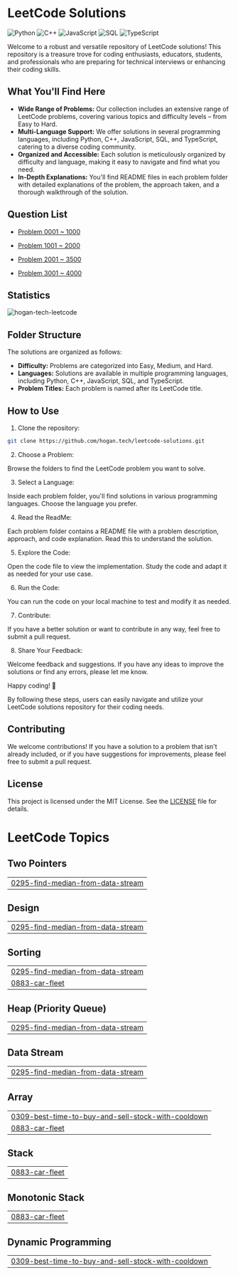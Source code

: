 # LeetCode Solutions

![Python](https://img.shields.io/badge/language-Python-blue.svg)
![C++](https://img.shields.io/badge/language-C++-orange.svg)
![JavaScript](https://img.shields.io/badge/language-JavaScript-yellow.svg)
![SQL](https://img.shields.io/badge/language-SQL-lightgrey.svg)
![TypeScript](https://img.shields.io/badge/language-TypeScript-blue.svg)

Welcome to a robust and versatile repository of LeetCode solutions! This repository is a treasure trove for coding enthusiasts, educators, students, and professionals who are preparing for technical interviews or enhancing their coding skills.

## What You'll Find Here

- **Wide Range of Problems:** Our collection includes an extensive range of LeetCode problems, covering various topics and difficulty levels – from Easy to Hard.
- **Multi-Language Support:** We offer solutions in several programming languages, including Python, C++, JavaScript, SQL, and TypeScript, catering to a diverse coding community.
- **Organized and Accessible:** Each solution is meticulously organized by difficulty and language, making it easy to navigate and find what you need.
- **In-Depth Explanations:** You'll find README files in each problem folder with detailed explanations of the problem, the approach taken, and a thorough walkthrough of the solution.

## Question List

- [Problem 0001 ~ 1000](./Question_List_0001_1000.md)

- [Problem 1001 ~ 2000](./Question_List_1001_2000.md)

- [Problem 2001 ~ 3500](./Question_List_2001_3000.md)

- [Problem 3001 ~ 4000](./Question_List_3001_4000.md)

## Statistics

<img src="https://leetcard.jacoblin.cool/hogantech" alt="hogan-tech-leetcode" />

## Folder Structure

The solutions are organized as follows:

- **Difficulty:** Problems are categorized into Easy, Medium, and Hard.
- **Languages:** Solutions are available in multiple programming languages, including Python, C++, JavaScript, SQL, and TypeScript.
- **Problem Titles:** Each problem is named after its LeetCode title.

## How to Use

1. Clone the repository:

```bash
git clone https://github.com/hogan.tech/leetcode-solutions.git
```

2. Choose a Problem:

Browse the folders to find the LeetCode problem you want to solve.

3. Select a Language:

Inside each problem folder, you'll find solutions in various programming languages. Choose the language you prefer.

4. Read the ReadMe:

Each problem folder contains a README file with a problem description, approach, and code explanation. Read this to understand the solution.

5. Explore the Code:

Open the code file to view the implementation. Study the code and adapt it as needed for your use case.

6. Run the Code:

You can run the code on your local machine to test and modify it as needed.

7. Contribute:

If you have a better solution or want to contribute in any way, feel free to submit a pull request.

8. Share Your Feedback:

Welcome feedback and suggestions. If you have any ideas to improve the solutions or find any errors, please let me know.

Happy coding! 🚀

By following these steps, users can easily navigate and utilize your LeetCode solutions repository for their coding needs.

## Contributing

We welcome contributions! If you have a solution to a problem that isn't already included, or if you have suggestions for improvements, please feel free to submit a pull request.

## License

This project is licensed under the MIT License. See the [LICENSE](./LICENSE) file for details.

<!---LeetCode Topics Start-->
# LeetCode Topics
## Two Pointers
|  |
| ------- |
| [0295-find-median-from-data-stream](https://github.com/hogan-tech/leetcode-solution/tree/master/0295-find-median-from-data-stream) |
## Design
|  |
| ------- |
| [0295-find-median-from-data-stream](https://github.com/hogan-tech/leetcode-solution/tree/master/0295-find-median-from-data-stream) |
## Sorting
|  |
| ------- |
| [0295-find-median-from-data-stream](https://github.com/hogan-tech/leetcode-solution/tree/master/0295-find-median-from-data-stream) |
| [0883-car-fleet](https://github.com/hogan-tech/leetcode-solution/tree/master/0883-car-fleet) |
## Heap (Priority Queue)
|  |
| ------- |
| [0295-find-median-from-data-stream](https://github.com/hogan-tech/leetcode-solution/tree/master/0295-find-median-from-data-stream) |
## Data Stream
|  |
| ------- |
| [0295-find-median-from-data-stream](https://github.com/hogan-tech/leetcode-solution/tree/master/0295-find-median-from-data-stream) |
## Array
|  |
| ------- |
| [0309-best-time-to-buy-and-sell-stock-with-cooldown](https://github.com/hogan-tech/leetcode-solution/tree/master/0309-best-time-to-buy-and-sell-stock-with-cooldown) |
| [0883-car-fleet](https://github.com/hogan-tech/leetcode-solution/tree/master/0883-car-fleet) |
## Stack
|  |
| ------- |
| [0883-car-fleet](https://github.com/hogan-tech/leetcode-solution/tree/master/0883-car-fleet) |
## Monotonic Stack
|  |
| ------- |
| [0883-car-fleet](https://github.com/hogan-tech/leetcode-solution/tree/master/0883-car-fleet) |
## Dynamic Programming
|  |
| ------- |
| [0309-best-time-to-buy-and-sell-stock-with-cooldown](https://github.com/hogan-tech/leetcode-solution/tree/master/0309-best-time-to-buy-and-sell-stock-with-cooldown) |
<!---LeetCode Topics End-->